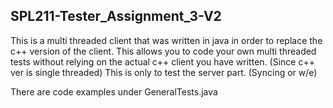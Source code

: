 SPL211-Tester_Assignment_3-V2
---------


This is a multi threaded client that was written in java in order to replace the c++ version of the client.
This allows you to code your own multi threaded tests without relying on the actual c++ client you have written. (Since c++ ver is single threaded)
This is only to test the server part. (Syncing or w/e)

There are code examples under GeneralTests.java
